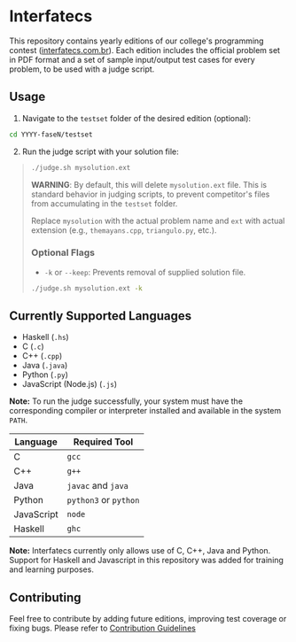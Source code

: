 # Interfatecs

This repository contains yearly editions of our college's programming contest ([interfatecs.com.br](https://interfatecs.com.br "Maratona Interfatecs")). Each edition includes the official problem set in PDF format and a set of sample input/output test cases for every problem, to be used with a judge script.

## Usage

1. Navigate to the `testset` folder of the desired edition (optional):
  ```bash
  cd YYYY-faseN/testset
  ```

2. Run the judge script with your solution file:
  >```bash
  >./judge.sh mysolution.ext
  >```
  >**WARNING**: By default, this will delete `mysolution.ext` file. This is standard behavior in judging scripts, to prevent competitor's files from accumulating in the `testset` folder.
>
>Replace `mysolution` with the actual problem name and `ext` with actual extension (e.g., `themayans.cpp`, `triangulo.py`, etc.).
>
>### Optional Flags
>- `-k` or `--keep`: Prevents removal of supplied solution file.
  >```bash
  >./judge.sh mysolution.ext -k
  >```

## Currently Supported Languages

- Haskell (`.hs`)
- C (`.c`)
- C++ (`.cpp`)
- Java (`.java`)
- Python (`.py`)
- JavaScript (Node.js) (`.js`)

 **Note:** To run the judge successfully, your system must have the corresponding compiler or interpreter installed and available in the system `PATH`.

| Language   | Required Tool         |
|------------|------------------------|
| C          | `gcc`                  |
| C++        | `g++`                  |
| Java       | `javac` and `java`     |
| Python     | `python3` or `python`  |
| JavaScript | `node`                 |
| Haskell    | `ghc`                  |

**Note:** Interfatecs currently only allows use of C, C++, Java and Python. Support for Haskell and Javascript in this repository was added for training and learning purposes.

## Contributing

Feel free to contribute by adding future editions, improving test coverage or fixing bugs. Please refer to [Contribution Guidelines](./CONTRIBUTING.md "CONTRIBUTING.md")
